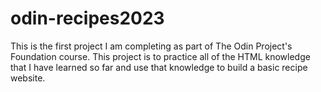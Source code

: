 # odin-recipes2023
This is the first project I am completing as part of The Odin Project's Foundation course. This project is to practice all of the HTML knowledge that I have learned so far and use that knowledge to build a basic recipe website.